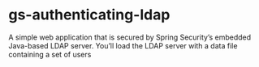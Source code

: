 # gs-authenticating-ldap
A simple web application that is secured by Spring Security’s embedded Java-based LDAP server. You’ll load the LDAP server with a data file containing a set of users
